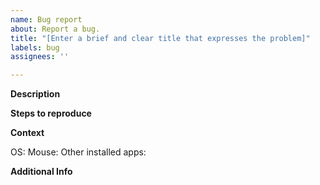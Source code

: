 ```yaml
---
name: Bug report
about: Report a bug.
title: "[Enter a brief and clear title that expresses the problem]"
labels: bug
assignees: ''

---
```


<!-- 
    This template is just a suggestion.
    Please feel free to leave out sections and deviate from the template in other ways as you see fit.
-->


**Description**
<!-- Provide a descriptive summary of the problem -->


**Steps to reproduce**
<!-- 
    1. Detail the exact steps taken to reproduce the problem
    2. Number each step
    3. Be proud of yourself knowing that you are very helpful :)
 -->


**Context**
<!-- Specify which circumstances the bug occurs under here -->

OS: <!-- Which macOS version were you using? -->
Mouse: <!-- Which brand and model of mouse were you using? -->
Other installed apps:  <!-- Which other apps that affect mouse behaviour were installed? (Having several such apps installed is a common source of issues.) -->


**Additional Info**
<!-- 
    Add any extra info that might help fix the issue here.
    E.g. console logs, crash reports, or screenshots.

    To attach console logs:
        1. Go to Console.app > ((Your device name)) 
        2. Reproduce the error and note the exact time
        3. Look for logs occurring at the time of error
        4. Copy-paste them into this text field

    To attach crash reports:
        1. Go to Console.app > Crash Reports
        2. Search for reports whose name contains "legacyLoader", "System Preferences", or "Mouse Fix Helper" 
        3. Compress the reports like so: 
            1. Right-click the report you wish to export and choose "Reveal in Finder"
            2. Right-click that report in Finder and choose "Compress ((Filename))"
    4. Drag and drop the zip file you just created into this text-field
-->


<!--  Thanks for helping to make Mac Mouse Fix better! 🚀-->
